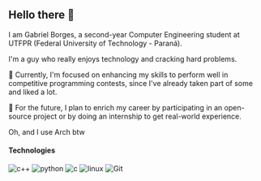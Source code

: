 ## Hello there 👋

I am Gabriel Borges, a second-year Computer Engineering student at UTFPR (Federal University of Technology - Paraná).<br>

I'm a guy who really enjoys technology and cracking hard problems.<br>

🌱 Currently, I'm focused on enhancing my skills to perform well in competitive programming contests, since I've already taken part of some and liked a lot.<br>

🔭 For the future, I plan to enrich my career by participating in an open-source project or by doing an internship to get real-world experience.<br>

Oh, and I use Arch btw

#### Technologies
![c++](https://img.shields.io/badge/C++-0394fc?style=for-the-badge&logo=c%2B%2B&logoColor=white)
![python](https://img.shields.io/badge/Python-1430ba?style=for-the-badge&logo=python&logoColor=white)
![c](https://img.shields.io/badge/C-74ddfc?style=for-the-badge&logo=c&logoColor=black)
![linux](https://img.shields.io/badge/Linux-FCC624?style=for-the-badge&logo=linux&logoColor=black)
![Git](https://img.shields.io/badge/git-%23F05033.svg?style=for-the-badge&logo=git&logoColor=white)

<!--
![<Badge Name>](https://img.shields.io/badge/<Badge Text>-<Background Color>?style=for-the-badge&logo=<Icon Name>&logoColor=<Logo Color>)
**gab-borges/gab-borges** is a ✨ _special_ ✨ repository because its `README.md` (this file) appears on your GitHub profile.

Here are some ideas to get you started:

- 🔭 I’m currently working on ...
- 🌱 I’m currently learning ...
- 👯 I’m looking to collaborate on ...
- 🤔 I’m looking for help with ...
- 💬 Ask me about ...
- 📫 How to reach me: ...
- 😄 Pronouns: ...
- ⚡ Fun fact: ...
-->
